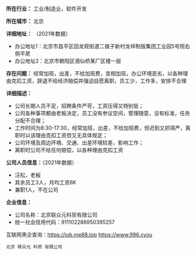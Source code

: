 **所在行业：** 工业/制造业，软件开发

**所在城市：** 北京

**详细地址：** （2021年数据）
- 办公地址1：北京市昌平区回龙观街道二拨子新村龙祥制版集团工业园5号院右侧平房
- 办公地址2：北京市朝阳区酒仙桥某厂区楼一层

**存在问题：** 经常加班，出差，不给加班费，变相加班，办公环境恶劣，以各种理由克扣工资，辞退不给经济赔偿并强迫自愿离职，员工少，工作多，安排不合理

**详细描述：**
- 公司长期人员不足，招聘条件严苛，工资压得又特别低；
- 公司各种事项都由老板决定，员工没有参议空间，管理随意，没有标准，任务分配不合理；
- 工作时间为8:30-17:30，经常加班，出差，不给加班费，但迟到又抓得严，离职时以该理由克扣工资但又无具体规定；
- 公司环境及周边环境、交通、出差环境较差，影响工作；
- 离职时公司不给任何赔偿，以各种理由克扣工资

**公司人员信息：**（2021年数据）
- 汪松，老板
- 其余员工3人，月均工资8K
- 兼职1人，不在公司

**企业信息：**
- 公司名称：北京联众元科贸有限公司
- 统一社会信用代码：911102286950395257

互联网黑企查询：https://job.me88.top https://www.996.cyou

`北京 联众元 科贸 有限公司`
